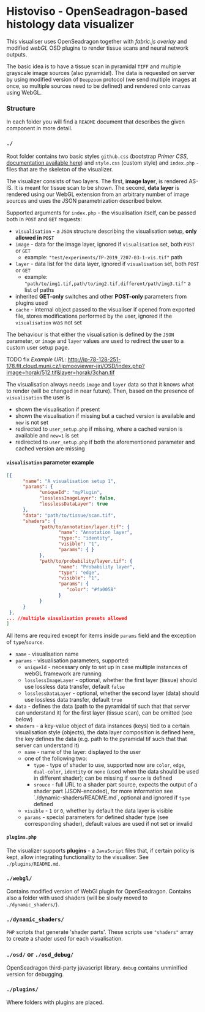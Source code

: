 # Histoviso - OpenSeadragon-based histology data visualizer

This visualiser uses OpenSeadragon together with _fabric.js overlay_ and modified _webGL_ OSD plugins to render 
tissue scans and neural network outputs.

The basic idea is to have a tissue scan in pyramidal `TIFF` and multiple grayscale image sources (also pyramidal).
The data is requested on server by using modified version of `Deepzoom` protocol (we send multiple images at once, so
multiple sources need to be defined) and rendered onto canvas using WebGL.


### Structure

In each folder you will find a `README` document that describes the given component in more detail.

### `./`
Root folder contains two basic styles `github.css` (bootstrap _Primer CSS_, [documentation available here](https://primer.style/css)) and `style.css` (custom style) and `index.php` - files 
that are the skeleton of the visualizer. 

The visualizer consists of two layers. The first, **image layer**, is rendered AS-IS. It is meant for tissue scan
to be shown. The second, **data layer** is rendered using our WebGL extension from an arbitrary number of image sources
 and uses the JSON parametrization described below.

Supported arguments for `index.php` - the visualisation itself, can be passed both in `POST` and `GET` requests:
- `visualisation` - a `JSON` structure describing the visualisation setup, **only allowed in `POST`**
- `image` - data for the image layer, ignored if `visualisation` set, both `POST` or `GET`
    - example: `"test/experiments/TP-2019_7207-03-1-vis.tif"` path
- `layer` - data list for the data layer, ignored if `visualisation` set, both `POST` or `GET`
    - example: `"path/to/img1.tif,path/to/img2.tif,different/path/img3.tif"` a list of paths
- inherited **GET-only** switches and other **POST-only** parameters from plugins used
- `cache` - internal object passed to the visualiser if opened from exported file, stores modifications performed by the user, 
ignored if the `visualisation` was not set

The behaviour is that either the visualisation is defined by the `JSON` parameter, or `image` and `layer` values
are used to redirect the user to a custom user setup page.

TODO fix
_Example URL_: http://ip-78-128-251-178.flt.cloud.muni.cz/iipmooviewer-jiri/OSD/index.php?image=horak/512.tif&layer=horak/3chan.tif



The visualisation always needs `image` and `layer` data so that it knows what to render (will be changed in near future).
Then, based on the presence of `visualisation` the user is
- shown the visualisation if present
- shown the visualisation if missing but a cached version is available and `new` is not set
- redirected to `user_setup.php` if missing, where a cached version is available and `new=1` is set
- redirected to `user_setup.php` if both the aforementioned parameter and cached version are missing

#### ``visualisation`` parameter example
````JSON
[{    
      "name": "A visualisation setup 1",
      "params": {
            "uniqueId": "myPlugin",
            "losslessImageLayer": false,
            "losslessDataLayer": true
      }, 
      "data": "path/to/tissue/scan.tif",
      "shaders": {
            "path/to/annotation/layer.tif": { 
                   "name": "Annotation layer",
                   "type:": "identity", 
                   "visible": "1", 
                   "params": { }
            },
            "path/to/probability/layer.tif": {
                   "name": "Probability layer",
                   "type": "edge", 
                   "visible": "1", 
                   "params": { 
                      "color": "#fa0058"
                   }
            }
      }
 },
... //multiple visualisation presets allowed
]
````
All items are required except for items inside `params` field and the exception of `type`/`source`.
- `name` - visualisation name
- `params` - visualisation parameters, supported:
    - `uniqueId` - necessary only to set up in case multiple instances of webGL framework are running
    - `losslessImageLayer` - optional, whether the first layer (tissue) should use lossless data transfer, default `false`
    - `losslessDataLayer` - optional, whether the second layer (data) should use lossless data transfer, default `true`
- `data` - defines the data (path to the pyramidal tif such that that server can understand it) for the first layer (tissue scan), can be omitted (see below)
- `shaders` - a key-value object of data instances (keys) tied to a certain visualisation style (objects), the data layer composition is defined here, 
the key defines the data (e.g. path to the pyramidal tif such that that server can understand it)
    - `name` - name of the layer: displayed to the user
    - one of the following two:
        - `type` - type of shader to use, supported now are `color`, `edge`, `dual-color`, `identity` or `none` (used when the data should be used in different shader); can be missing if `source` is defined
        - `srouce` - full URL to a shader part source, expects the output of a shader part (JSON-encoded), for more information see ˙./dynamic-shaders/README.md˙, optional and ignored if `type` defined
    - `visible` -  `1` or `0`, whether by default the data layer is visible
    - `params` - special parameters for defined shader type (see corresponding shader), default values are used if not set or invalid

####  `plugins.php`
The visualizer supports **plugins** - a `JavaScript` files that, if certain policy is kept, allow integrating functionality
to the visualiser. See `./plugins/README.md`.

### `./webgl/`
Contains modified version of WebGl plugin for OpenSeadragon. Contains also a folder with used shaders (will be slowly moved to `./dynamic_shaders/`).

### `./dynamic_shaders/`
`PHP` scripts that generate 'shader parts'. These scripts use `"shaders"` array to create a shader used for each visualisation.

### `./osd/` or `./osd_debug/`
OpenSeadragon third-party javascript library. `debug` contains unminified version for debugging.

### `./plugins/`
Where folders with plugins are placed.

